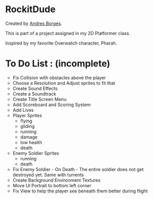 # RockitDude

<p>Created by <a href="http://www.illsaveus.com" target="_blank">Andres Borges</a>.</p>

<p>This is part of a project assigned in my 2D Platformer class.</p>

<p>Inspired by my favorite Overwatch character, Pharah.</p>


<h1>To Do List : (incomplete)</h1>

<ul style="list-style-type:circle">
    <li>Fix Collision with obstacles above the player</li>
    <li>Choose a Resolution and Adjust sprites to fit that</li>
    <li>Create Sound Effects</li>
    <li>Create a Soundtrack</li>
    <li>Create Title Screen Menu</li>
    <li>Add Scoreboard and Scoring System</li>
    <li>Add Lives</li>
    <li>Player Sprites
        <ul style="list-style-type:circle">
            <li>flying</li>
            <li>gliding</li>
            <li>running</li>
            <li>damage</li>
            <li>low health</li>
            <li>death</li>
        </ul>
    </li>
    <li>Enemy Soldier Sprites
        <ul style="list-style-type:circle">
            <li>running</li>
            <li>death</li>
        </ul>
    </li>
    <li>Fix Enemy Soldier - On Death - The entire soldier does not get destroyed yet. Same with turrents</li>
    <li>Create Background Environment Textures</li>
    <li>Move UI Portrait to bottom left corner</li>
    <li>Fix View to help the player see beneath them better during flight</li>
</ul>